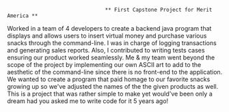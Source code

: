                                     ** First Capstone Project for Merit America **
Worked in a team of 4 developers to create a backend java program that displays and allows users to insert virtual money and purchase various snacks through the command-line. 
I was in charge of logging transactions and generating sales reports. 
Also, I contributed to writing tests cases ensuring our product worked seamlessly. 
Me & my team went beyond the scope of the project by implementing our own ASCII art to add to the aesthetic of the command-line since there is no front-end to the application.
We wanted to create a program that paid homage to our favorite snacks growing up so we've adjusted the names of the the given products as well.
This is a project that was rather simple to make yet would've been only a dream had you asked me to write code for it 5 years ago!
